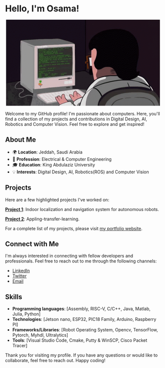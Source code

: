 # Hello, I'm Osama!

<div align="center">
  <img src="work-computer.gif" alt="Alt Text" />
</div>

Welcome to my GitHub profile! I'm passionate about computers. Here, you'll find a collection of my projects and contributions in Digital Design, AI, Robotics and Computer Vision. Feel free to explore and get inspired!
## About Me

- 🌍 **Location**: Jeddah, Saudi Arabia
- 💼 **Profession**: Electrical & Computer Engineering
- 🎓 **Education**: King Abdulaziz University
- 💡 **Interests**: Digital Design, AI, Robotics(ROS) and Computer Vision

## Projects

Here are a few highlighted projects I've worked on:

[**Project 1**]([link](https://github.com/witcherxz/SDP)): Indoor localization and navigation system for autonomous robots.

[**Project 2**]([link](https://github.com/osamaalsahafi/Appling-transfer-learning-to-SqueezeNet-on-COVID-10-chest-XRAY-dataset)): Appling-transfer-learning.

For a complete list of my projects, please visit [my portfolio website](link).

## Connect with Me

I'm always interested in connecting with fellow developers and professionals. Feel free to reach out to me through the following channels:

- [LinkedIn]([link](https://www.linkedin.com/in/osama-alsahafi/))
- [Twitter]([link](https://twitter.com/iios_x))
- [Email](alsahafiosama23@gmail.com)

## Skills

- **Programming languages**: [Assembly, RISC-V, C/C++, Java, Matlab, Julia, Python]
- **Technologies**: [Jetson nano, ESP32, PIC18 Family, Arduino, Raspberry PI]
- **Frameworks/Libraries**: [Robot Operating System, Opencv, TensorFlow, Pytorch, Myhdl, Ultralytics]
- **Tools**: [Visual Studio Code, Cmake, Putty & WinSCP, Cisco Packet Tracer]

Thank you for visiting my profile. If you have any questions or would like to collaborate, feel free to reach out. Happy coding!
